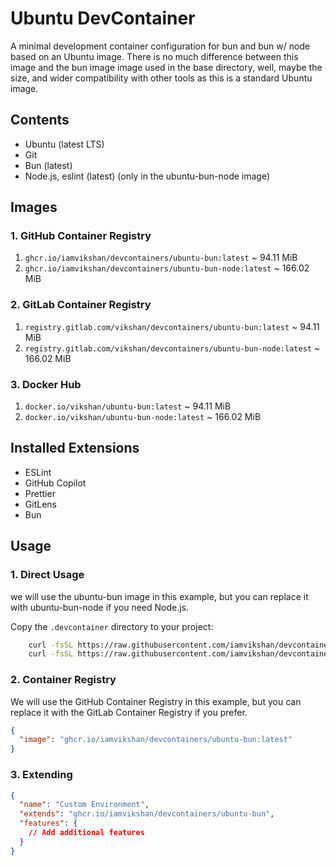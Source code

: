 # Ubuntu DevContainer

A minimal development container configuration for bun and bun w/ node based on an Ubuntu image.
There is no much difference between this image and the bun image image used in the base directory,
well, maybe the size, and wider compatibility with other tools as this is a standard Ubuntu image.

## Contents

- Ubuntu (latest LTS)
- Git
- Bun (latest)
- Node.js, eslint (latest) (only in the ubuntu-bun-node image)

## Images

### 1. GitHub Container Registry

1. `ghcr.io/iamvikshan/devcontainers/ubuntu-bun:latest` ~ 94.11 MiB
2. `ghcr.io/iamvikshan/devcontainers/ubuntu-bun-node:latest` ~ 166.02 MiB

### 2. GitLab Container Registry

1. `registry.gitlab.com/vikshan/devcontainers/ubuntu-bun:latest` ~ 94.11 MiB
2. `registry.gitlab.com/vikshan/devcontainers/ubuntu-bun-node:latest` ~ 166.02 MiB

### 3. Docker Hub

1. `docker.io/vikshan/ubuntu-bun:latest` ~ 94.11 MiB
2. `docker.io/vikshan/ubuntu-bun-node:latest` ~ 166.02 MiB

## Installed Extensions

- ESLint
- GitHub Copilot
- Prettier
- GitLens
- Bun

## Usage

### 1. Direct Usage

we will use the ubuntu-bun image in this example, but you can replace it with ubuntu-bun-node if you
need Node.js.

Copy the `.devcontainer` directory to your project:

```bash
    curl -fsSL https://raw.githubusercontent.com/iamvikshan/devcontainers/main/base/ubuntu/bun/.devcontainer/devcontainer.json -o .devcontainer/devcontainer.json
    curl -fsSL https://raw.githubusercontent.com/iamvikshan/devcontainers/main/base/ubuntu/bun/.devcontainer/Dockerfile -o .devcontainer/Dockerfile
```

### 2. Container Registry

We will use the GitHub Container Registry in this example, but you can replace it with the GitLab
Container Registry if you prefer.

```json
{
  "image": "ghcr.io/iamvikshan/devcontainers/ubuntu-bun:latest"
}
```

### 3. Extending

```json
{
  "name": "Custom Environment",
  "extends": "ghcr.io/iamvikshan/devcontainers/ubuntu-bun",
  "features": {
    // Add additional features
  }
}
```
